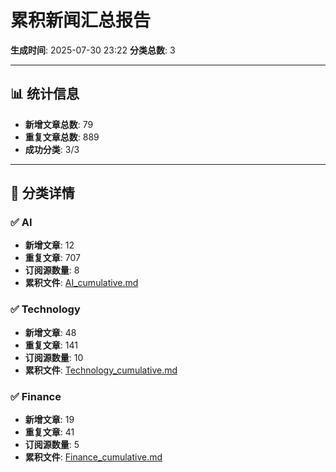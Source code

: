 # 累积新闻汇总报告

**生成时间**: 2025-07-30 23:22
**分类总数**: 3

---

## 📊 统计信息

- **新增文章总数**: 79
- **重复文章总数**: 889
- **成功分类**: 3/3

---

## 📂 分类详情

### ✅ AI
- **新增文章**: 12
- **重复文章**: 707
- **订阅源数量**: 8
- **累积文件**: [AI_cumulative.md](./AI_cumulative.md)

### ✅ Technology
- **新增文章**: 48
- **重复文章**: 141
- **订阅源数量**: 10
- **累积文件**: [Technology_cumulative.md](./Technology_cumulative.md)

### ✅ Finance
- **新增文章**: 19
- **重复文章**: 41
- **订阅源数量**: 5
- **累积文件**: [Finance_cumulative.md](./Finance_cumulative.md)

